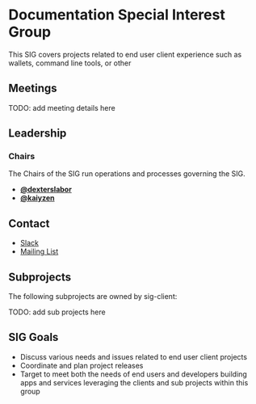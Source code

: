 # Documentation Special Interest Group

This SIG covers projects related to end user client experience such as wallets, command line tools, or other

## Meetings

TODO: add meeting details here

## Leadership

### Chairs
The Chairs of the SIG run operations and processes governing the SIG.

* **[@dexterslabor](https://github.com/dexterslabor)**
* **[@kaiyzen](https://github.com/kaiyzen)**

## Contact

* [Slack](https://nem2.slack.com/messages/sig-client)
* [Mailing List](https://groups.google.com/forum/#!forum/nemtech-sig-client)

## Subprojects

The following subprojects are owned by sig-client:

TODO: add sub projects here

## SIG Goals

* Discuss various needs and issues related to end user client projects
* Coordinate and plan project releases
* Target to meet both the needs of end users and developers building apps and services leveraging the clients and sub projects within this group
